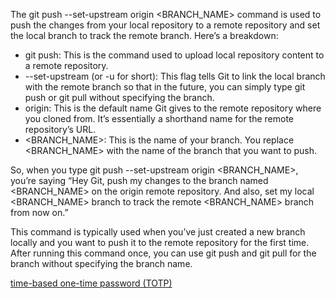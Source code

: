 The git push --set-upstream origin <BRANCH_NAME> command is used to push the changes from your local repository to a remote repository and set the local branch to track the remote branch. Here’s a breakdown:

- git push: This is the command used to upload local repository content to a remote repository.
- --set-upstream (or -u for short): This flag tells Git to link the local branch with the remote branch so that in the future, you can simply type git push or git pull without specifying the branch.
- origin: This is the default name Git gives to the remote repository where you cloned from. It’s essentially a shorthand name for the remote repository’s URL.
- <BRANCH_NAME>: This is the name of your branch. You replace <BRANCH_NAME> with the name of the branch that you want to push.

So, when you type git push --set-upstream origin <BRANCH_NAME>, you’re saying “Hey Git, push my changes to the branch named <BRANCH_NAME> on the origin remote repository. And also, set my local <BRANCH_NAME> branch to track the remote <BRANCH_NAME> branch from now on.”

This command is typically used when you’ve just created a new branch locally and you want to push it to the remote repository for the first time. After running this command once, you can use git push and git pull for the branch without specifying the branch name.


[time-based one-time password (TOTP)](https://docs.github.com/en/authentication/securing-your-account-with-two-factor-authentication-2fa/configuring-two-factor-authentication)
